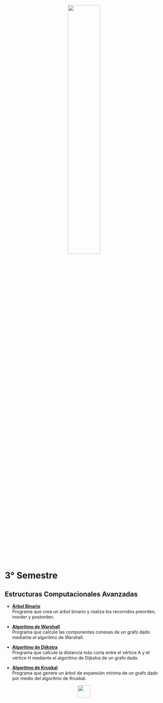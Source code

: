 <p align="center">
	<img src="https://www.uaa.mx/portal/wp-content/uploads/2017/06/uaalogo-01.png" width="45%">
</p>

# 3° Semestre
## Estructuras Computacionales Avanzadas
- **[Árbol Binario](https://andrevitalb.github.io/uaa_repo/3_Semestre/Estructuras/arbol_binario/)**  
    Programa que crea un árbol binario y realiza los recorridos preorden, inorder y postorden.  
    
- **[Algoritmo de Warshall](https://andrevitalb.github.io/uaa_repo/3_Semestre/Estructuras/algoritmo_warshall/)**  
    Programa que calcule las componentes conexas de un grafo dado mediante el algoritmo de Warshall.  
    
- **[Algoritmo de Dijkstra](https://andrevitalb.github.io/uaa_repo/3_Semestre/Estructuras/algoritmo_dijkstra/)**  
    Programa que calcule la distancia más corta entre el vértice A y el vértice H mediante el algoritmo de Dijkstra de un grafo dado.  
    
- **[Algoritmo de Kruskal](https://andrevitalb.github.io/uaa_repo/3_Semestre/Estructuras/algoritmo_kruskal/)**  
    Programa que genere un árbol de expansión mínima de un grafo dado por medio del algoritmo de Kruskal.  
      

<p align="center">
    <a href = "https://andrevital.com"><img src="https://www.andrevital.com/images/logo_contained_negative.svg" width="40px"></a>
</p>